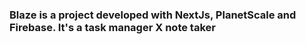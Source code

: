 ### Blaze is a project developed with NextJs, PlanetScale and Firebase. It's a task manager X note taker
